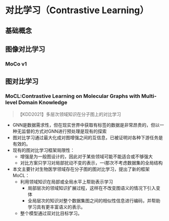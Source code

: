 # 对比学习（Contrastive Learning）

## 基础概念

## 图像对比学习

### MoCo v1



## 图对比学习

### MoCL:Contrastive Learning on Molecular Graphs with Multi-level Domain Knowledge

> 【KDD2021】多层次领域知识在分子图上的对比学习

- GNN是数据需求性，但在现实世界中获取有标签的数据是非常昂贵的，但以一种无监督的方式对GNN进行预处理是现有的探索
- 图对比学习通过最大化成对图增强之间的互信息，已被证明对各种下游任务是有效的。
- 现有的图对比学习框架局限性：
  - 增强是为一般图设计的，因此对于某些领域可能不能适合或不够强大
  - 对比方案只学习对局部扰动不变的表示，一i那次不考虑数据集的全局结构
- 本文主要针对生物医学领域存在分子图的图对比学习，提出了新的框架MoCL：
  - 利用领域知识在局部或全局水平上帮助表示学习
    - 局部层次的领域知识扩展过程，这样在不改变图语义的情况下引入变体
    - 全局层次的知识对整个数据集图之间的相似性信息进行编码，并帮助学习具有更丰富语义的表示。
  - 整个模型通过双对比目标学习。



